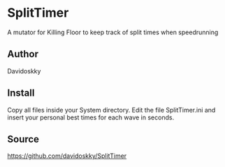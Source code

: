 # SplitTimer

A mutator for Killing Floor to keep track of split times when speedrunning

## Author

Davidoskky

## Install

Copy all files inside your System directory.
Edit the file SplitTimer.ini and insert your personal best times for each wave in seconds.

## Source

https://github.com/davidoskky/SplitTimer
